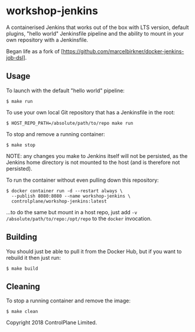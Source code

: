 # workshop-jenkins

A containerised Jenkins that works out of the box with LTS version, default
plugins, "hello world" Jenkinsfile pipeline and the ability to mount in your
own repository with a Jenkinsfile.

Began life as a fork of [https://github.com/marcelbirkner/docker-jenkins-job-dsl].

## Usage

To launch with the default "hello world" pipeline:

```
$ make run
```

To use your own local Git repository that has a Jenkinsfile in the root:

```
$ HOST_REPO_PATH=/absolute/path/to/repo make run
```

To stop and remove a running container:

```
$ make stop
```

NOTE: any changes you make to Jenkins itself will not be persisted, as the
Jenkins home directory is not mounted to the host (and is therefore not
persisted).

To run the container without even pulling down this repository:

```
$ docker container run -d --restart always \
  --publish 8080:8080 --name workshop-jenkins \
  controlplane/workshop-jenkins:latest
```

...to do the same but mount in a host repo, just add
`-v /absolute/path/to/repo:/opt/repo` to the `docker` invocation.

## Building

You should just be able to pull it from the Docker Hub, but if you want to
rebuild it then just run:

```
$ make build
```

## Cleaning

To stop a running container and remove the image:

```
$ make clean
```

Copyright 2018 ControlPlane Limited.
